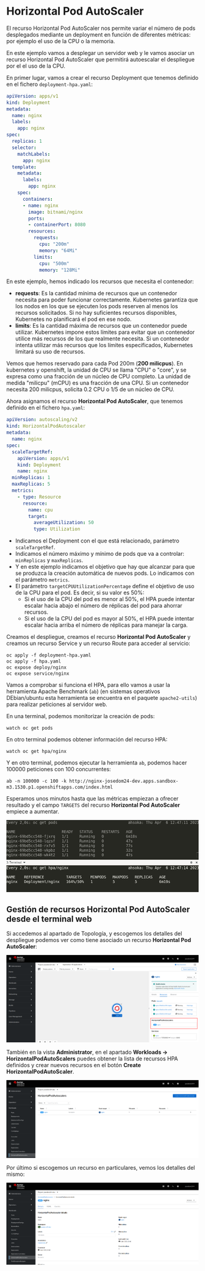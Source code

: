 # Horizontal Pod AutoScaler

El recurso Horizontal Pod AutoScaler nos permite variar el número de pods desplegados mediante un deployment en función de diferentes métricas: por ejemplo el uso de la CPU o la memoria.

En este ejemplo vamos a desplegar un servidor web y le vamos asociar un recurso Horizontal Pod AutoScaler que permitirá autoescalar el despliegue por el el uso de la CPU.

En primer lugar, vamos a crear el recurso Deployment que tenemos definido en el fichero `deployment-hpa.yaml`:

```yaml
apiVersion: apps/v1
kind: Deployment
metadata:
  name: nginx
  labels:
    app: nginx
spec:
  replicas: 1
  selector:
    matchLabels:
      app: nginx
  template:
    metadata:
      labels:
        app: nginx
    spec:
      containers:
      - name: nginx
        image: bitnami/nginx
        ports:
        - containerPort: 8080
        resources:
          requests:
            cpu: "200m"
            memory: "64Mi"
          limits:
            cpu: "500m"
            memory: "128Mi"
```

En este ejemplo, hemos indicado los recursos que necesita el contenedor:

* **requests**: Es la cantidad mínima de recursos que un contenedor necesita para poder funcionar correctamente. Kubernetes garantiza que los nodos en los que se ejecuten los pods reserven al menos los recursos solicitados. Si no hay suficientes recursos disponibles, Kubernetes no planificará el pod en ese nodo.
* **limits**: Es la cantidad máxima de recursos que un contenedor puede utilizar. Kubernetes impone estos límites para evitar que un contenedor utilice más recursos de los que realmente necesita. Si un contenedor intenta utilizar más recursos que los límites especificados, Kubernetes limitará su uso de recursos.

Vemos que hemos reservado para cada Pod 200m (**200 milicpus**). En kubernetes y openshift, la unidad de CPU se llama "CPU" o "core", y se expresa como una fracción de un núcleo de CPU completo.  La unidad de medida "milicpu" (mCPU) es una fracción de una CPU. Si un contenedor necesita 200 milicpus, solicita 0.2 CPU o 1/5 de un núcleo de CPU. 

Ahora asignamos el recurso **Horizontal Pod AutoScaler**, que tenemos definido en el fichero `hpa.yaml`:

```yaml
apiVersion: autoscaling/v2
kind: HorizontalPodAutoscaler
metadata:
  name: nginx
spec:
  scaleTargetRef:
    apiVersion: apps/v1
    kind: Deployment
    name: nginx
  minReplicas: 1
  maxReplicas: 5
  metrics:
    - type: Resource
      resource:
        name: cpu
        target:
          averageUtilization: 50
          type: Utilization
```

* Indicamos el Deployment con el que está relacionado, parámetro `scaleTargetRef`.
* Indicamos el número máximo y mínimo de pods que va a controlar: `minReplicas` y `maxReplicas`.
* Y en este ejemplo indicamos el objetivo que hay que alcanzar para que se produzca la creación automática de nuevos pods. Lo indicamos con el parámetro `metrics`.
* El parámetro `targetCPUUtilizationPercentage` define el objetivo de uso de la CPU para el pod. Es decir, si su valor es 50%:
    * Si el uso de la CPU del pod es menor al 50%, el HPA puede intentar escalar hacia abajo el número de réplicas del pod para ahorrar recursos. 
    * Si el uso de la CPU del pod es mayor al 50%, el HPA puede intentar escalar hacia arriba el número de réplicas para manejar la carga.

Creamos el despliegue, creamos el recurso **Horizontal Pod AutoScaler** y creamos un recurso Service y un recurso Route para acceder al servicio:

    oc apply -f deployment-hpa.yaml
    oc apply -f hpa.yaml
    oc expose deploy/nginx
    oc expose service/nginx

Vamos a comprobar si funciona el HPA, para ello vamos a usar la herramienta Apache Benchmark (`ab`) (en sistemas operativos DEbian/ubuntu esta herramienta se encuentra en el paquete `apache2-utils`) para realizar peticiones al servidor web. 

En una terminal, podemos monitorizar la creación de pods:

    watch oc get pods

En otro terminal podemos obtener información del recurso HPA:

    watch oc get hpa/nginx

Y en otro terminal, podemos ejecutar la herramienta `ab`, podemos hacer 100000 peticiones con 100 concurrentes:

    ab -n 100000 -c 100 -k http://nginx-josedom24-dev.apps.sandbox-m3.1530.p1.openshiftapps.com/index.html

Esperamos unos minutos hasta que las métricas empiezan a ofrecer resultado y el campo `TARGETS` del recurso **Horizontal Pod AutoScaler** empiece a aumentar. 

![hpa](img/hpa1.png)


## Gestión de recursos Horizontal Pod AutoScaler desde el terminal web

Si accedemos al apartado de Topología, y escogemos los detalles del despliegue podemos ver como tiene asociado un recurso **Horizontal Pod AutoScaler**:

![hpa](img/hpa2.png)

También en la vista **Administrator**, en el apartado **Workloads -> HorizontalPodAutoScalers** puedes obtener la lista de recursos HPA definidos y crear nuevos recursos en el botón **Create HorizontalPodAutoScaler**.

![hpa](img/hpa3.png)

Por último si escogemos un recurso en particulares, vemos los detalles del mismo:

![hpa](img/hpa4.png)